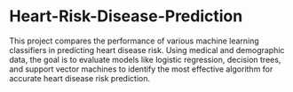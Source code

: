 # Heart-Risk-Disease-Prediction
This project compares the performance of various machine learning classifiers in predicting heart disease risk. Using medical and demographic data, the goal is to evaluate models like logistic regression, decision trees, and support vector machines to identify the most effective algorithm for accurate heart disease risk prediction.
